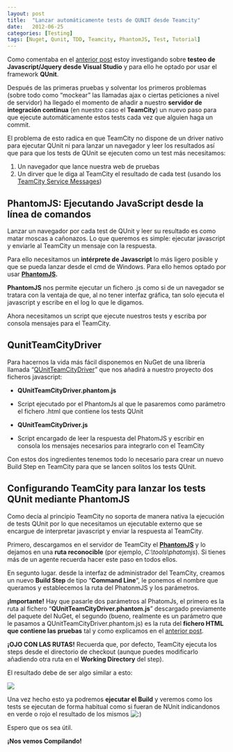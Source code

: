 ```yaml
---
layout: post
title:  "Lanzar automáticamente tests de QUNIT desde Teamcity"
date:   2012-06-25
categories: [Testing]
tags: [Nuget, Qunit, TDD, Teamcity, PhantomJS, Test, Tutorial]
---
```


Como comentaba en el [anterior post](http://www.compilando.es/post/2012/06/21/Testeo-de-javascriptjquery-desde-Visual-Studio-usando-QUnit-NQUnit.aspx) estoy investigando sobre **testeo de Javascript/Jquery desde Visual Studio** y para ello he optado por usar el framework **QUnit**.

Después de las primeras pruebas y solventar los primeros problemas (sobre todo como “mockear” las llamadas ajax o ciertas peticiones a nivel de servidor) ha llegado el momento de añadir a nuestro **servidor de integración continua** (en nuestro caso el **TeamCity**) un nuevo paso para que ejecute automáticamente estos tests cada vez que alguien haga un commit.

El problema de esto radica en que TeamCity no dispone de un driver nativo para ejecutar QUnit ni para lanzar un navegador y leer los resultados así que para que los tests de QUnit se ejecuten como un test más necesitamos:

1.  Un navegador que lance nuestra web de pruebas
2.  Un dirver que le diga al TeamCity el resultado de cada test (usando los [TeamCity Service Messages](http://confluence.jetbrains.net/display/TCD65/Build+Script+Interaction+with+TeamCity))

## PhantomJS: Ejecutando JavaScript desde la línea de comandos

Lanzar un navegador por cada test de QUnit y leer su resultado es como matar moscas a cañonazos. Lo que queremos es simple: ejecutar javascript y enviarle al TeamCity un mensaje con la respuesta.

Para ello necesitamos un **intérprete de Javascript** lo más ligero posible y que se pueda lanzar desde el cmd de Windows. Para ello hemos optado por usar **[PhantomJS](http://phantomjs.org/).**

**PhantomJS** nos permite ejecutar un fichero .js como si de un navegador se tratara con la ventaja de que, al no tener interfaz gráfica, tan solo ejecuta el javascript y escribe en el log lo que le digamos.

Ahora necesitamos un script que ejecute nuestros tests y escriba por consola mensajes para el TeamCity.

## QunitTeamCityDriver

Para hacernos la vida más fácil disponemos en NuGet de una librería llamada “[QUnitTeamCityDriver](https://github.com/redbadger/QUnitTeamCityDriver)” que nos añadirá a nuestro proyecto dos ficheros javascript:

*   **QUnitTeamCityDriver.phantom.js**

*   Script ejecutado por el PhantomJs al que le pasaremos como parámetro el fichero .html que contiene los tests QUnit

*   **QUnitTeamCityDriver.js**

*   Script encargado de leer la respuesta del PhatomJS y escribir en consola los mensajes necesarios para integrarlo con el TeamCity

<div>Con estos dos ingredientes tenemos todo lo necesario para crear un nuevo Build Step en TeamCity para que se lancen solitos los tests QUnit.</div>

## Configurando TeamCity para lanzar los tests QUnit mediante PhantomJS

Como decía al principio TeamCity no soporta de manera nativa la ejecución de tests QUnit por lo que necesitamos un ejecutable externo que se encargue de interpretar javascript y enviar la respuesta al TeamCity.

Primero, descargamos en el servidor de TeamCity el **[PhantomJS](http://code.google.com/p/phantomjs/downloads/list)** y lo dejamos en una **ruta reconocible** (por ejemplo, _C:\tools\phatomjs_). Si tienes más de un agente recuerda hacer este paso en todos ellos.

En segunto lugar. desde la interfaz de administrador del TeamCity, creamos un nuevo **Build Step** de tipo “**Command Line**“, le ponemos el nombre que queramos y establecemos la ruta del PhatonmJS y los parámetros.

**¡Importante!** Hay que pasarle dos parámetros al PhatomJs, el primero es la ruta al fichero “**QUnitTeamCityDriver.phantom.js**” descargado previamente del paquete del NuGet, el segundo (bueno, realmente es un parámetro que le pasamos a QUnitTeamCityDriver.phantom.js) es la ruta del **fichero HTML que contiene las pruebas** tal y como explicamos en el [anterior post](http://www.compilando.es/post/2012/06/21/Testeo-de-javascriptjquery-desde-Visual-Studio-usando-QUnit-NQUnit.aspx).

**¡OJO CON LAS RUTAS!** Recuerda que, por defecto, TeamCity ejecuta los steps desde el directorio de checkout (aunque puedes modificarlo añadiendo otra ruta en el **Working Directory** del step).

El resultado debe de ser algo similar a esto:

![](http://res.cloudinary.com/escapistasclub/image/upload/v1470036642/Compilando/teamcity-qunit.png)

Una vez hecho esto ya podremos **ejecutar el Build** y veremos como los tests se ejecutan de forma habitual como si fueran de NUnit indicandonos en verde o rojo el resultado de los mismos ![:)](http://www.compilando.es/wp-includes/images/smilies/simple-smile.png)

Espero que os sea útil.

**¡Nos vemos Compilando!**